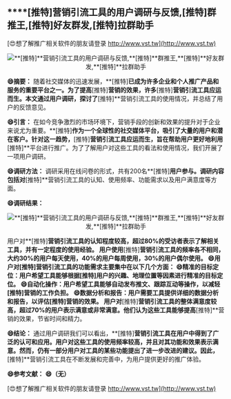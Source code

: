 ## ****[推特]**营销引流工具的用户调研与反馈,**[推特]**群推王,**[推特]**好友群发,**[推特]**拉群助手**

[😍想了解推广相关软件的朋友请登录 http://www.vst.tw](http://www.vst.tw)

 <center><img src="https://vst.tw/MP4/tuiguang/png/6.png" alt="**[推特]**营销引流工具的用户调研与反馈,**[推特]**群推王,**[推特]**好友群发,**[推特]**拉群助手"></center>

**😄摘要：**
随着社交媒体的迅速发展，**[推特]**已成为许多企业和个人推广产品和服务的重要平台之一。为了提高**[推特]**营销的效果，许多**[推特]**营销引流工具应运而生。本文通过用户调研，探讨了**[推特]**营销引流工具的使用情况，并总结了用户的反馈意见。

**😄引言：**
在如今竞争激烈的市场环境下，营销手段的创新和效果的提升对于企业来说尤为重要。**[推特]**作为一个全球性的社交媒体平台，吸引了大量的用户和潜在客户。针对这一趋势，**[推特]**营销引流工具应运而生，旨在帮助用户更好地利用**[推特]**平台进行推广。为了了解用户对这些工具的看法和使用情况，我们开展了一项用户调研。

**😄调研方法：**
调研采用在线问卷的形式，共有200名**[推特]**用户参与。调研内容包括对**[推特]**营销引流工具的认知、使用频率、功能需求以及用户满意度等方面。

**😄调研结果：**

 <center><img src="https://vst.tw/MP4/tuiguang/png/1.png" alt="**[推特]**营销引流工具的用户调研与反馈,**[推特]**群推王,**[推特]**好友群发,**[推特]**拉群助手"></center>

用户对**[推特]**营销引流工具的认知程度较高，超过80%的受访者表示了解相关工具，并有一定程度的使用经验。
用户使用**[推特]**营销引流工具的频率各不相同，大约30%的用户每天使用，40%的用户每周使用，30%的用户偶尔使用。
**😄用户对**[推特]**营销引流工具的功能需求主要集中在以下几个方面：**
**😄精准的目标定位：用户希望工具能够根据**[推特]**用户的兴趣、地理位置等因素进行精准的目标定位。**
**😄自动化操作：用户希望工具能够自动发布推文、跟踪互动等操作，以减轻**[推特]**营销的工作负担。**
**😄数据分析和报告：用户需要工具提供详细的数据分析和报告，以评估**[推特]**营销的效果。**
用户对**[推特]**营销引流工具的整体满意度较高，超过70%的用户表示满意或非常满意。他们认为这些工具能够提高**[推特]**营销的效果，节省时间和精力。

**😄结论：**
通过用户调研我们可以看出，**[推特]**营销引流工具在用户中得到了广泛的认可和应用。用户对这些工具的使用频率较高，并且对其功能和效果表示满意。然而，仍有一部分用户对工具的某些功能提出了进一步改进的建议。因此，**[推特]**营销引流工具在不断发展和完善中，为用户提供更好的推广体验。

**😄参考文献：**
**😄（无）**

[😍想了解推广相关软件的朋友请登录 http://www.vst.tw](http://www.vst.tw)



